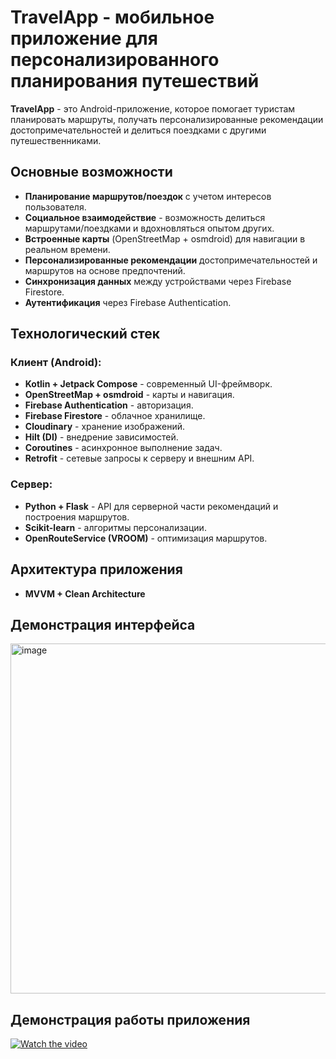 # TravelApp - мобильное приложение для персонализированного планирования путешествий

**TravelApp** - это Android-приложение, которое помогает туристам планировать маршруты, получать персонализированные рекомендации достопримечательностей и делиться поездками с другими путешественниками.  

## Основные возможности
- **Планирование маршрутов/поездок** с учетом интересов пользователя.
- **Социальное взаимодействие** - возможность делиться маршрутами/поездками и вдохновляться опытом других.
- **Встроенные карты** (OpenStreetMap + osmdroid) для навигации в реальном времени.
- **Персонализированные рекомендации** достопримечательностей и маршрутов на основе предпочтений.
- **Синхронизация данных** между устройствами через Firebase Firestore.
- **Аутентификация** через Firebase Authentication.

## Технологический стек

### Клиент (Android):
- **Kotlin + Jetpack Compose** - современный UI-фреймворк.
- **OpenStreetMap + osmdroid** - карты и навигация.
- **Firebase Authentication** - авторизация.
- **Firebase Firestore** - облачное хранилище.
- **Cloudinary** - хранение изображений.
- **Hilt (DI)** - внедрение зависимостей.
- **Coroutines** - асинхронное выполнение задач.
- **Retrofit** - сетевые запросы к серверу и внешним API.

### Сервер:
- **Python + Flask** - API для серверной части рекомендаций и построения маршрутов.
- **Scikit-learn** - алгоритмы персонализации.
- **OpenRouteService (VROOM)** - оптимизация маршрутов.

## Архитектура приложения
- **MVVM + Clean Architecture**

## Демонстрация интерфейса

<img width="1237" height="560" alt="image" src="https://github.com/user-attachments/assets/d2f1a306-807e-41c7-8bf5-46143dad91fa" />

## Демонстрация работы приложения

[![Watch the video](https://img.youtube.com/vi/6t34uaWYdJI/0.jpg)](https://www.youtube.com/shorts/6t34uaWYdJI)
